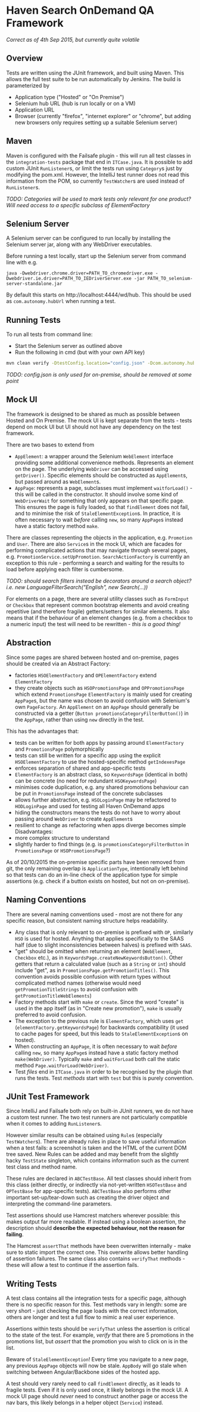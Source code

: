 # Haven Search OnDemand QA Framework
*Correct as of 4th Sep 2015, but currently quite volatile*

## Overview
Tests are written using the JUnit framework, and built using Maven.
This allows the full test suite to be run automatically by Jenkins.
The build is parameterized by
- Application type ("Hosted" or "On Premise")
-	Selenium hub URL (hub is run locally or on a VM)
-	Application URL
-	Browser (currently "firefox", "internet explorer" or "chrome", but adding
new browsers only requires setting up a suitable Selenium server)

## Maven
Maven is configured with the Failsafe plugin - this will run all test classes in the `integration-tests` package that end in `ITCase.java`.
It is possible to add custom JUnit `RunListener`s, or limit the tests run using `Category`s just by modifying the pom.xml.
However, the IntelliJ test runner does not read this information from the POM, so currently `TestWatcher`s are used instead of `RunListener`s.

*TODO: Categories will be used to mark tests only relevant for one product? Will need access to a specific subclass of ElementFactory*

## Selenium Server
A Selenium server can be configured to run locally by installing the Selenium server jar,
along with any WebDriver executables.

Before running a test locally, start up the Selenium server from command line with e.g.

`java -Dwebdriver.chrome.driver=PATH_TO_chromedriver.exe -Dwebdriver.ie.driver=PATH_TO_IEDriverServer.exe -jar PATH_TO_selenium-server-standalone.jar`

By default this starts on  http://localhost:4444/wd/hub. This should be used as `com.autonomy.hubUrl` when running a test.

## Running Tests
To run all tests from command line:
- Start the Selenium server as outlined above
- Run the following in cmd (but with your own API key)
```sh
mvn clean verify -DtestConfig.location="config.json" -Dcom.autonomy.hubUrl="http://localhost:4444/wd/hub" -Dcom.autonomy.abcHostedUrl="http://search.dev.idolondemand.com/searchoptimizer" -Dcom.autonomy.apiKey=YOUR_API_KEY -Dcom.autonomy.applicationType="Hosted" -Dcom.autonomy.browsers="chrome"
```
*TODO: config.json is only used for on-premise, should be removed at some point*

## Mock UI
The framework is designed to be shared as much as possible between Hosted and On Premise.
The mock UI is kept separate from the tests - tests depend on mock UI but UI should not have any dependency on the test framework.

There are two bases to extend from
-	`AppElement`: a wrapper around the Selenium `WebElement` interface providing some additional convenience methods.
Represents an element on the page. The underlying `WebDriver` can be accessed using `getDriver()`.
Specific elements should be constructed as `AppElement`s, but passed around as `WebElement`s.
-	`AppPage`: represents a page, subclasses must implement `waitforLoad()` - this will be called in the constructor.
It should involve some kind of `WebDriverWait` for something that only appears on that specific page.
This ensures the page is fully loaded, so that `findElement` does not fail, and to minimise the risk of `StaleElementException`s.
In practice, it is often necessary to wait *before* calling `new`, so many `AppPage`s instead have a static factory method `make`.

There are classes representing the objects in the application, e.g. `Promotion` and `User`.
There are also `Service`s in the mock UI, which are facades for performing complicated actions that may navigate through several pages, e.g. `PromotionService.setUpPromotion`. `SearchActionFactory` is currently an exception to this rule - performing a search and waiting for the results to load before applying each filter is cumbersome.

*TODO: should search filters instead be decorators around a search object? i.e. new LanguageFilterSearch("English", new Search(...))*

For elements on a page, there are several utility classes such as `FormInput` or `Checkbox` that represent common bootstrap elements and avoid creating repetitive (and therefore fragile) getters/setters for similar elements. It also means that if the behaviour of an element changes (e.g. from a checkbox to a numeric input) the test will need to be rewritten - *this is a good thing!*

## Abstraction
Since some pages are shared between hosted and on-premise, pages should be created via an Abstract Factory:
- factories `HSOElementFactory` and `OPElementFactory` extend `ElementFactory`
- they create objects such as `HSOPromotionsPage` and `OPPromotionsPage` which extend `PromotionsPage`
`ElementFactory` is mainly used for creating `AppPage`s, but the name was chosen to avoid confusion with Selenium's own `PageFactory`.
An `AppElement` on an `AppPage` should generally be constructed via a getter (`Button promotionsCategoryFilterButton()`) in the `AppPage`, rather than using `new` directly in the test.

This has the advantages that:
- tests can be written for both apps by passing around `ElementFactory` and `PromotionsPage` polymorphically
- tests can still be written for a specific app using the explicit `HSOElementFactory` to use the hosted-specific method `getIndexesPage`
- enforces separation of shared and app-specific tests
- `ElementFactory` is an abstract class, so `KeywordsPage` (identical in both) can be concrete (no need for redundant `HSOKeywordsPage`)
- minimises code duplication, e.g. any shared promotions behaviour can be put in `PromotionsPage` instead of the concrete subclasses
- allows further abstraction, e.g. `HSOLoginPage` may be refactored to `HODLoginPage` and used for testing all Haven OnDemand apps
- hiding the constructors means the tests do not have to worry about passing around `WebDriver` to create `AppElement`s
- resilient to change as refactoring when apps diverge becomes simple
Disadvantages:
- more complex structure to understand
- slightly harder to find things (e.g. is `promotionsCategoryFilterButton` in `PromotionsPage` or `HSOPromotionsPage`?)

As of 20/10/2015 the on-premise specific parts have been removed from git, the only remaining overlap is `ApplicationType`, intentionally left behind so that tests can do an in-line check of the application type for simple assertions (e.g. check if a button exists on hosted, but not on on-premise).

## Naming Conventions
There are several naming conventions used - most are not there for any specific reason, but consistent naming structure helps readability.
- Any class that is only relevant to on-premise is prefixed with `OP`, similarly `HSO` is used for hosted. Anything that applies specifically to the SAAS half (due to slight inconsistencies between halves) is prefixed with `SAAS`.
- "get" should be omitted when returning an element (`WebElement`, `Checkbox` etc.), as in `KeywordsPage.createNewKeywordsButton()`. Other getters that return a calculated value (such as a `String` or `int`) should include "get", as in `PromotionsPage.getPromotionTitles()`. This convention avoids possible confusion with return types without complicated method names (otherwise would need `getPromotionTitleStrings` to avoid confusion with `getPromotionTitleWebElements`)
- Factory methods start with `make` or `create`. Since the word "create" is used in the app itself (as in "Create new promotion"), `make` is usually preferred to avoid confusion.
- The exception to the previous rule is `ElementFactory`, which uses `get` (`elementFactory.getKeywordsPage`) for backwards compatibility (it used to cache pages for speed, but this leads to `StaleElementException`s on hosted).
- When constructing an `AppPage`, it is often necessary to wait *before* calling `new`, so many `AppPage`s instead have a static factory method `make(WebDriver)`. Typically `make` and `waitForLoad` both call the static method `Page.waitForLoad(WebDriver)`.
- Test *files* end in `ITCase.java` in order to be recognised by the plugin that runs the tests. Test *methods* start with `test` but this is purely convention.

## JUnit Test Framework
Since IntelliJ and Failsafe both rely on built-in JUnit runners, we do not have a custom test runner.
The two test runners are not particularly compatible when it comes to adding `RunListener`s.

However similar results can be obtained using `Rule`s (especially `TestWatcher`s).
There are already rules in place to save useful information when a test fails: a screenshot is taken and the HTML of the current DOM tree saved.
New Rules can be added and may benefit from the slightly hacky `TestState` singleton, which contains information such as the current test class and method name.

These rules are declared in `ABCTestBase`.
All test classes should inherit from this class (either directly, or indirectly via not-yet-written `HSOTestBase` and `OPTestBase` for app-specific tests).
`ABCTestBase` also performs other important set-up/tear-down such as creating the driver object and interpreting the command-line parameters.

Test assertions should use Hamcrest matchers wherever possible: this makes output far more readable.
If instead using a boolean assertion, the description should **describe the expected behaviour, not the reason for failing**.

The Hamcrest `assertThat` methods have been overwritten internally - make sure to static import the correct one.
This overwrite allows better handling of assertion failures.
The same class also contains `verifyThat` methods - these will allow a test to continue if the assertion fails.

## Writing Tests
A test class contains all the integration tests for a specific page, although there is no specific reason for this.
Test methods vary in length: some are very short - just checking the page loads with the correct information, others
are longer and test a full flow to mimic a real user experience.

Assertions within tests should be `verifyThat` unless the assertion is critical to the state of the test.
For example, *verify* that there are 5 promotions in the promotions list, but *assert* that the promotion you wish to click on is in the list.

Beware of `StaleElementException`! Every time you navigate to a new page, any previous `AppPage` objects will now be stale.
`AppBody` will go stale when switching between Angular/Backbone sides of the hosted app.

A test should very rarely need to call `findElement` directly, as it leads to fragile tests. Even if it is only used once, it likely belongs in the mock UI.
A mock UI page should *never* need to construct another page or access the nav bars, this likely belongs in a helper object (`Service`) instead.
